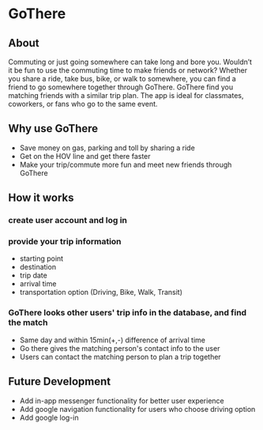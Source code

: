 # GoThere

## About
Commuting or just going somewhere can take long and bore you. Wouldn’t it be fun to use the commuting time to make friends or network? Whether you share a ride, take bus, bike, or walk to somewhere, you can find a friend to go somewhere together through GoThere.
GoThere find you matching friends with a similar trip plan. The app is ideal for classmates, coworkers, or fans who go to the same event. 

## Why use GoThere
* Save money on gas, parking and toll by sharing a ride
* Get on the HOV line and get there faster
* Make your trip/commute more fun and meet new friends through GoThere

## How it works

### create user account and log in
### provide your trip information
* starting point
* destination
* trip date
* arrival time
* transportation option (Driving, Bike, Walk, Transit)
### GoThere looks other users' trip info in the database, and find the match
* Same day and within 15min(+,-) difference of arrival time
* Go there gives the matching person's contact info to the user
* Users can contact the matching person to plan a trip together

## Future Development
* Add in-app messenger functionality for better user experience
* Add google navigation functionality for users who choose driving option
* Add google log-in


